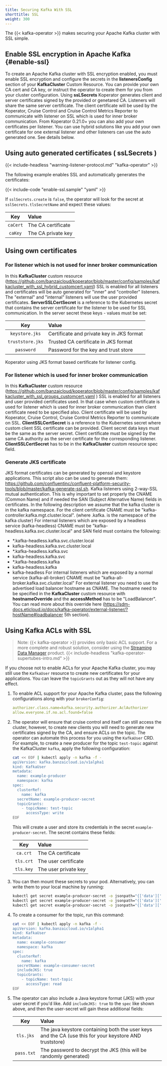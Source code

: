 ```yaml
---
title: Securing Kafka With SSL
shorttitle: SSL
weight: 300
---
```


The {{< kafka-operator >}} makes securing your Apache Kafka cluster with SSL simple.

## Enable SSL encryption in Apache Kafka {#enable-ssl}

To create an Apache Kafka cluster with SSL encryption enabled, you must enable SSL encryption and configure the secrets in the **listenersConfig** section of your **KafkaCluster** Custom Resource. You can provide your own CA cert and CA key, or instruct the operator to create them for you from your cluster configuration. Using **ssLSecrets** Koperator  generates client and server certificates signed by the provided or genetared CA. Listeners will share the same server certificate. The client certificate will be used by the Koperator, Cruise Control and Cruise Control Metrics Reporter to communicate with listener on SSL which is used for inner broker communication.
From Koperator 0.21.0+ you can also add your own certificates per listener. You can use hybrid solutions like you add your own certificate for one external listener and other listeners can use the auto generated one. See details below.

## Using auto generated certificates ( **ssLSecrets** )
{{< include-headless "warning-listener-protocol.md" "kafka-operator" >}}

The following example enables SSL and automatically generates the certificates:

{{< include-code "enable-ssl.sample" "yaml" >}}

If `sslSecrets.create` is `false`, the operator will look for the secret at `sslSecrets.tlsSecretName` and expect these values:

| Key          | Value              |
|:------------:|:-------------------|
| `caCert`     | The CA certificate |
| `caKey`      | The CA private key |

## Using own certificates
### For listener which is not used for inner broker communication
In this **KafkaCluster** custom resource (https://github.com/banzaicloud/koperator/blob/master/config/samples/kafkacluster_with_ssl_hybrid_customcert.yaml) SSL is enabled for all listeners and certificates will be auto generated for "inner" and "controller" listeners. The "external" and "internal" listeners will use the user provided certificates. **ServerSSLCertSecret** is a reference to the Kubernetes secret that contains the server certificate for the listener to be used for SSL communication.
In the server secret these keys - values must be set:

| Key              | Value                                     |
|:----------------:|:------------------------------------------|
| `keystore.jks`   | Certificate and private key in JKS format |
| `truststore.jks` | Trusted CA certificate in JKS format     |
| `password`       | Password for the key and trust store      |

Koperator using JKS format based certificate for listener config. 
### For listener which is used for inner broker communication
In this **KafkaCluster** custom resource (https://github.com/banzaicloud/koperator/blob/master/config/samples/kafkacluster_with_ssl_groups_customcert.yaml ) SSL is enabled for all listeners and user provided certificates used. In that case when custom certificate is used for listener which is used for inner broker communication than client certificate need to be specified also. Client certificate will be used by Koperator, Cruise Control, Cruise Control Metrics Reporter to communicate on SSL. **ClientSSLCertSecret** is a reference to the Kubernetes secret where custom client SSL certificate can be provided. Client secret data keys must be the same as the server secret. Client certificate must be signed by the same CA authority as the server certificate for the corresponding listener. **ClientSSLCertSecret** has to be in the **KafkaCluster** custom resource spec field. 

### Generate JKS certificate 
JKS format certificates can be generated by openssl and keystore applications. This script also can be used to generate them: https://github.com/confluentinc/confluent-platform-security-tools/blob/master/kafka-generate-ssl.sh.
Kafka listeners using 2-way-SSL mutual authentication. This is why important to set properly the CNAME (Common Name) and if needed the SAN (Subject Alternative Name) fields in certificates. In the following description we assume that the kafka cluster is in the kafka namespace. 
For the client certificate CNAME must be "kafka-controller.kafka.mgt.cluster.local". (where .kafka. is the namespace of the kafka cluster) 
For internal listeners which are exposed by a headless service (kafka-headless) CNAME must be "kafka-headless.kafka.svc.cluster.local" and SAN field must contains the following:
- *.kafka-headless.kafka.svc.cluster.local
- kafka-headless.kafka.svc.cluster.local
- *.kafka-headless.kafka.svc
- kafka-headless.kafka.svc
- *.kafka-headless.kafka
- kafka-headless.kafka
- kafka-headless
For internal listeners which are exposed by a normal service (kafka-all-broker) CNAME must be "kafka-all-broker.kafka.svc.cluster.local"
For external listener you need to use the advertised load balancer hostname as CNAME. The hostname need to be specified in the **KafkaCluster** custom resource with **hostnameOverride** and the **accessMethod** has to be "LoadBalancer". You can read more about this override here (https://sdm-docs.eticloud.io/docs/kafka-operator/external-listener/?hostName#loadbalancer 5th section).


## Using Kafka ACLs with SSL

> Note: {{< kafka-operator >}} provides only basic ACL support. For a more complete and robust solution, consider using the [Streaming Data Manager](https://banzaicloud.com/products/supertubes/) product.
> {{< include-headless "kafka-operator-supertubes-intro.md" >}}

If you choose not to enable ACLs for your Apache Kafka cluster, you may still use the `KafkaUser` resource to create new certificates for your applications.
You can leave the `topicGrants` out as they will not have any effect.

1. To enable ACL support for your Apache Kafka cluster, pass the following configurations along with your `brokerConfig`:

    ```yaml
    authorizer.class.name=kafka.security.authorizer.AclAuthorizer
    allow.everyone.if.no.acl.found=false
    ```

1. The operator will ensure that cruise control and itself can still access the cluster, however, to create new clients
you will need to generate new certificates signed by the CA, and ensure ACLs on the topic. The operator can automate this process for you using the `KafkaUser` CRD.
    For example, to create a new producer for the topic `test-topic` against the KafkaCluster `kafka`, apply the following configuration:

    ```bash
    cat << EOF | kubectl apply -n kafka -f -
    apiVersion: kafka.banzaicloud.io/v1alpha1
    kind: KafkaUser
    metadata:
      name: example-producer
      namespace: kafka
    spec:
      clusterRef:
        name: kafka
      secretName: example-producer-secret
      topicGrants:
        - topicName: test-topic
          accessType: write
    EOF
    ```

    This will create a user and store its credentials in the secret `example-producer-secret`. The secret contains these fields:

    | Key          | Value                |
    |:------------:|:---------------------|
    | `ca.crt`     | The CA certificate   |
    | `tls.crt`    | The user certificate |
    | `tls.key`    | The user private key |

1. You can then mount these secrets to your pod. Alternatively, you can write them to your local machine by running:

    ```bash
    kubectl get secret example-producer-secret -o jsonpath="{['data']['ca\.crt']}" | base64 -d > ca.crt
    kubectl get secret example-producer-secret -o jsonpath="{['data']['tls\.crt']}" | base64 -d > tls.crt
    kubectl get secret example-producer-secret -o jsonpath="{['data']['tls\.key']}" | base64 -d > tls.key
    ```

1. To create a consumer for the topic, run this command:

    ```bash
    cat << EOF | kubectl apply -n kafka -f -
    apiVersion: kafka.banzaicloud.io/v1alpha1
    kind: KafkaUser
    metadata:
      name: example-consumer
      namespace: kafka
    spec:
      clusterRef:
        name: kafka
      secretName: example-consumer-secret
      includeJKS: true
      topicGrants:
        - topicName: test-topic
          accessType: read
    EOF
    ```

1. The operator can also include a Java keystore format (JKS) with your user secret if you'd like. Add `includeJKS: true` to the `spec` like shown above, and then the user-secret will gain these additional fields:

    | Key                     | Value                |
    |:-----------------------:|:---------------------|
    | `tls.jks`               | The java keystore containing both the user keys and the CA (use this for your keystore AND truststore) |
    | `pass.txt`              | The password to decrypt the JKS (this will be randomly generated) |
